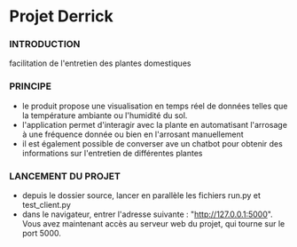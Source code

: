 # Projet Derrick

### INTRODUCTION
facilitation de l'entretien des plantes domestiques 

### PRINCIPE
- le produit propose une visualisation en temps réel de données telles que la température ambiante ou l'humidité du sol.
- l'application permet d'interagir avec la plante en automatisant l'arrosage à une fréquence donnée ou bien en l'arrosant manuellement
- il est également possible de converser ave un chatbot pour obtenir des informations sur l'entretien de différentes plantes

### LANCEMENT DU PROJET
- depuis le dossier source, lancer en parallèle les fichiers run.py et test_client.py
- dans le navigateur, entrer l'adresse suivante : "http://127.0.0.1:5000". Vous avez maintenant accès au serveur web du projet, qui tourne sur le port 5000.
